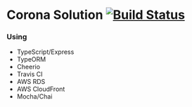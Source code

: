# Corona Solution [![Build Status](https://travis-ci.com/HoseungJang/coronaSolution.svg?token=NqwUG8A1PUU6tJg9chsq&branch=master)](https://travis-ci.com/HoseungJang/coronaSolution)

### Using

- TypeScript/Express
- TypeORM
- Cheerio
- Travis CI
- AWS RDS
- AWS CloudFront
- Mocha/Chai
